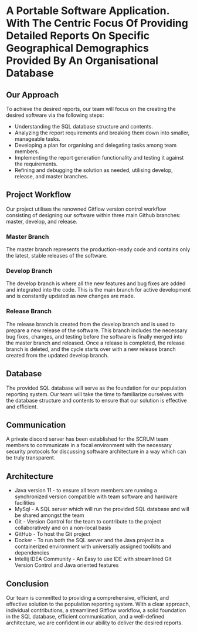 <h1>A Portable Software Application. With The Centric Focus Of Providing Detailed Reports On Specific Geographical Demographics Provided By An Organisational Database</h1>

<h2>Our Approach</h2>
<p>To achieve the desired reports, our team will focus on the creating the desired software via the following steps:</p>
<ul>
  <li>Understanding the SQL database structure and contents.</li>
  <li>Analyzing the report requirements and breaking them down into smaller, manageable tasks.</li>
  <li>Developing a plan for organising and delegating tasks among team members.</li>
  <li>Implementing the report generation functionality and testing it against the requirements.</li>
  <li>Refining and debugging the solution as needed, utilising develop, release, and master branches.</li>
</ul>

<h2>Project Workflow</h2>
<p>Our project utilises the renowned Gitflow version control workflow consisting of designing our software within three main Github branches: master, develop, and release.</p>

<h3>Master Branch</h3>
<p>The master branch represents the production-ready code and contains only the latest, stable releases of the software.</p>

<h3>Develop Branch</h3>
<p>The develop branch is where all the new features and bug fixes are added and integrated into the code. This is the main branch for active development and is constantly updated as new changes are made.</p>

<h3>Release Branch</h3>
<p>The release branch is created from the develop branch and is used to prepare a new release of the software. This branch includes the necessary bug fixes, changes, and testing before the software is finally merged into the master branch and released. Once a release is completed, the release branch is deleted, and the cycle starts over with a new release branch created from the updated develop branch.</p>

<h2>Database</h2>
<p>The provided SQL database will serve as the foundation for our population reporting system. Our team will take the time to familiarize ourselves with the database structure and contents to ensure that our solution is effective and efficient.</p>

<h2>Communication</h2>
<p>A private discord server has been established for the SCRUM team members to communicate in a focal environment with the necessary security protocols for discussing software architecture in a way which can be truly transparent.</p>

<h2>Architecture</h2>
<ul>
  <li>Java version 11 - to ensure all team members are running a synchronized version compatible with team software and hardware facilities</li>
  <li>MySql - A SQL server which will run the provided SQL database and will be shared amongst the team</li>
  <li>Git - Version Control for the team to contribute to the project collaboratively and on a non-local basis</li>
  <li>GitHub - To host the Git project</li>
  <li>Docker - To run both the SQL server and the Java project in a containerized environment with universally assigned toolkits and dependencies</li>
  <li>Intellij IDEA Community - An Easy to use IDE with streamlined Git Version Control and Java oriented features</li>
 </ul>
<h2>Conclusion</h2>
<p>Our team is committed to providing a comprehensive, efficient, and effective solution to the population reporting system. With a clear approach, individual contributions, a streamlined Gitflow workflow, a solid foundation in the SQL database, efficient communication, and a well-defined architecture, we are confident in our ability to deliver the desired reports.</p>


